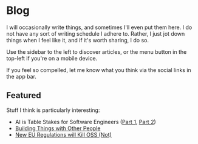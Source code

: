 # Blog

I will occasionally write things, and sometimes I'll even put them here. I do not have any sort of writing schedule I adhere to. Rather, I just jot down things when I feel like it, and if it's worth sharing, I do so.

Use the sidebar to the left to discover articles, or the menu button in the top-left if you're on a mobile device.

If you feel so compelled, let me know what you think via the social links in the app bar.

## Featured

Stuff I think is particularly interesting:

- AI is Table Stakes for Software Engineers ([Part 1](./2024-04/table-stakes-ai-pt-1.md), [Part 2](./2024-04/table-stakes-ai-pt-2.md))
- [Building Things with Other People](./2024-02/building-with-other-people.md)
- [New EU Regulations will Kill OSS (Not)](./2023-12/death-of-oss.md)
